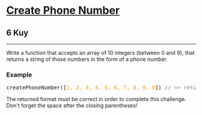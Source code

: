 <h1><a href="https://www.codewars.com/kata/525f50e3b73515a6db000b83">Create Phone Number</a></h1>
<h2>6 Kuy</h2>
<hr>
<p>Write a function that accepts an array of 10 integers (between 0 and 9), 
that returns a string of those numbers in the form of a phone number.</p>
<h3>Example</h3>
<pre>
createPhoneNumber([<span style="color: darkorange">1, 2, 3, 4, 5, 6, 7, 8, 9, 0</span>]) <span style="color: gray">// => returns "(123) 456-7890"</span>
</pre>
<p>The returned format must be correct in order to complete this challenge.<br>
Don't forget the space after the closing parentheses!</p>